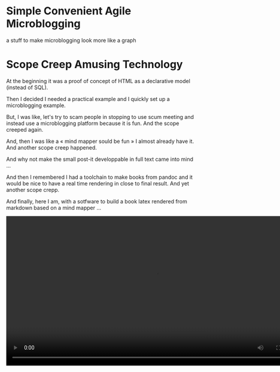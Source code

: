 # Simple Convenient Agile Microblogging 

a stuff to make microblogging look more like a graph

# Scope Creep Amusing Technology

At the beginning it was a proof of concept of HTML as a declarative model
(instead of SQL).

Then I decided I needed a practical example and I quickly set up a microblogging
example.

But, I was like, let's try to scam people in stopping to use scum meeting and
instead use a microblogging platform because it is fun. And the scope creeped
again.

And, then I was like a « mind mapper sould be fun » I almost already have it.
And another scope creep happened.

And why not make the small post-it developpable in full text came into mind ...

And then I remembered I had a toolchain to make books from pandoc and it would
be nice to have a real time rendering in close to final result. And yet another
scope crepp.

And finally, here I am, with a sotfware to build a book latex rendered from
markdown based on a mind mapper ...

<video width=800px src=https://github.com/jul/scam/raw/refs/heads/main/kazam.mp4 />
